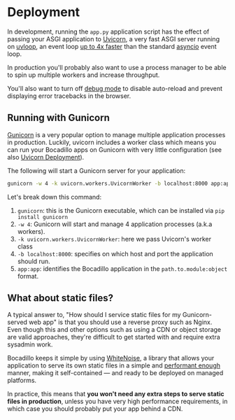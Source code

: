 # Deployment

In development, running the `app.py` application script has the effect of passing your ASGI application to [Uvicorn], a very fast ASGI server running on [uvloop], an event loop [up to 4x faster](https://github.com/MagicStack/uvloop#performance) than the standard [asyncio] event loop.

In production you'll probably also want to use a process manager to be able to spin up multiple workers and increase throughput.

You'll also want to turn off [debug mode] to disable auto-reload and prevent displaying error tracebacks in the browser.

## Running with Gunicorn

[Gunicorn] is a very popular option to manage multiple application processes in production. Luckily, uvicorn includes a worker class which means you can run your Bocadillo apps on Gunicorn with very little configuration (see also [Uvicorn Deployment]).

The following will start a Gunicorn server for your application:

```bash
gunicorn -w 4 -k uvicorn.workers.UvicornWorker -b localhost:8000 app:app
```

Let's break down this command:

1. `gunicorn`: this is the Gunicorn executable, which can be installed via `pip install gunicorn`
2. `-w 4`: Gunicorn will start and manage 4 application processes (a.k.a workers).
3. `-k uvicorn.workers.UvicornWorker`: here we pass Uvicorn's worker class
4. `-b localhost:8000`: specifies on which host and port the application should run.
5. `app:app`: identifies the Bocadillo application in the `path.to.module:object` format.

## What about static files?

A typical answer to, "How should I service static files for my Gunicorn-served web app" is that you should use a reverse proxy such as Nginx. Even though this and other options such as using a CDN or object storage are valid approaches, they're difficult to get started with and require extra sysadmin work.

Bocadillo keeps it simple by using [WhiteNoise](http://whitenoise.evans.io/en/stable/), a library that allows your application to serve its own static files in a simple and [performant enough](http://whitenoise.evans.io/en/stable/#infrequently-asked-questions) manner, making it self-contained — and ready to be deployed on managed platforms.

In practice, this means that **you won't need any extra steps to serve static files in production**, unless you have very high performance requirements, in which case you should probably put your app behind a CDN.

[Uvicorn]: https://www.uvicorn.org
[uvloop]: https://github.com/MagicStack/uvloop
[asyncio]: https://docs.python.org/3/library/asyncio.html
[Gunicorn]: http://docs.gunicorn.org/en/stable/
[Uvicorn Deployment]: https://www.uvicorn.org/deployment/
[debug mode]: ../guides/app.md#debug-mode
